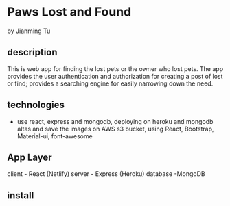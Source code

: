 # Paws Lost and Found
by Jianming Tu

## description
This is web app for finding the lost pets or the owner who lost pets. The app provides the user authentication and authorization for creating a post of lost or find; provides a searching engine for easily narrowing down the need.

## technologies

* use react, express and mongodb, deploying on heroku and mongodb altas and save the images on AWS s3 bucket, using React, Bootstrap, Material-ui, font-awesome

## App Layer
client - React (Netlify)
server - Express (Heroku)
database -MongoDB

## install 

